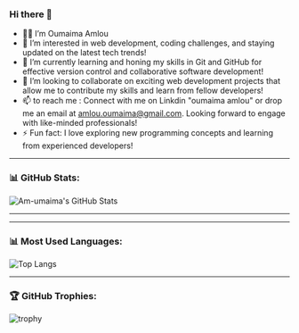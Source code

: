 ### Hi there 👋


- 👩‍💻  I’m Oumaima Amlou
- 👀 I’m interested in web development, coding challenges, and staying updated on the latest tech trends!
- 🌱 I’m currently learning and honing my skills in Git and GitHub for effective version control and collaborative software development!
- 💞️ I’m looking to collaborate on exciting web development projects that allow me to contribute my skills and learn from fellow developers!
- 📫 to reach me : Connect with me on Linkdin "oumaima amlou" or drop me an email at amlou.oumaima@gmail.com. Looking forward to engage with like-minded professionals!
- ⚡ Fun fact: I love exploring new programming concepts and learning from experienced developers!

---

### 📊 GitHub Stats:

![Am-umaima's GitHub Stats](https://github-readme-stats.vercel.app/api?username=Am-umaima&show_icons=true&theme=dracula)

---
---

### 📊 Most Used Languages:

![Top Langs](https://github-readme-stats.vercel.app/api/top-langs/?username=Am-umaima&layout=compact&theme=radical)

---

### 🏆 GitHub Trophies:

![trophy](https://github-profile-trophy.vercel.app/?username=Am-umaima&theme=onedark)

